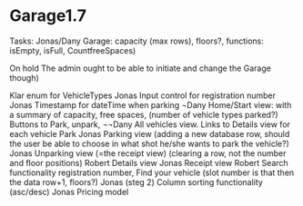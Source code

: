 # Garage1.7


Tasks:
Jonas/Dany	Garage: capacity (max rows), floors?, 
functions: isEmpty, isFull, CountfreeSpaces)

On hold	The admin ought to be able to initiate and change the Garage though)
	

Klar	enum for VehicleTypes
Jonas	Input control for registration number
Jonas	Timestamp for dateTime when parking
¬Dany	Home/Start view: with a summary of capacity, free spaces, (number of vehicle types parked?)
Buttons to Park, unpark, 
¬¬Dany	All vehicles view. Links to Details view for each vehicle Park
Jonas	Parking view (adding a new database row, should the user be able to choose in what shot he/she wants to park the vehicle?)
Jonas	Unparking view (=the receipt view) (clearing a row, not the number and floor positions)
Robert	Details view
Jonas	Receipt view 
Robert	Search functionality registration number, Find your vehicle (slot number is that then the data row+1, floors?)
Jonas (steg 2)	Column sorting functionality (asc/desc)
Jonas	Pricing model

